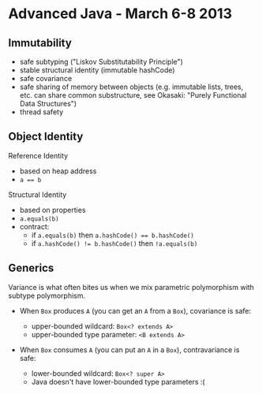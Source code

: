 Advanced Java - March 6-8 2013
==============================

Immutability
------------

* safe subtyping ("Liskov Substitutability Principle")
* stable structural identity (immutable hashCode)
* safe covariance
* safe sharing of memory between objects (e.g. immutable lists, trees, etc. can share common substructure, see Okasaki: "Purely Functional Data Structures")
* thread safety

Object Identity
---------------

Reference Identity

* based on heap address
* `a == b`

Structural Identity

* based on properties
* `a.equals(b)`
* contract:
  - if `a.equals(b)` then `a.hashCode() == b.hashCode()`
  - if `a.hashCode() != b.hashCode()` then `!a.equals(b)`

Generics
--------

Variance is what often bites us when we mix parametric polymorphism with subtype polymorphism.

* When `Box` produces `A` (you can get an `A` from a `Box`), covariance is safe:
  - upper-bounded wildcard: `Box<? extends A>`
  - upper-bounded type parameter: `<B extends A>`

* When `Box` consumes `A` (you can put an `A` in a `Box`), contravariance is safe:
  - lower-bounded wildcard: `Box<? super A>`
  - Java doesn't have lower-bounded type parameters :(
